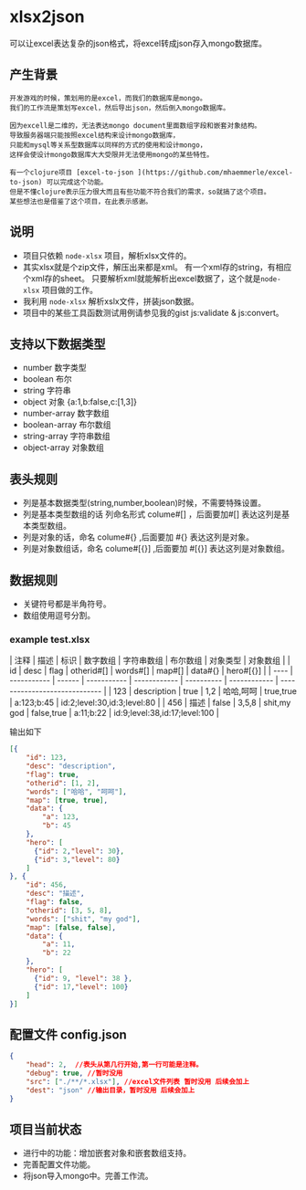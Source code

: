 xlsx2json
=========

可以让excel表达复杂的json格式，将excel转成json存入mongo数据库。

## 产生背景

	开发游戏的时候，策划用的是excel，而我们的数据库是mongo。
	我们的工作流是策划写excel，然后导出json，然后倒入mongo数据库。

	因为excell是二维的，无法表达mongo document里面数组字段和嵌套对象结构。
	导致服务器端只能按照excel结构来设计mongo数据库，
	只能和mysql等关系型数据库以同样的方式的使用和设计mongo，
	这样会使设计mongo数据库大大受限并无法使用mongo的某些特性。

	有一个clojure项目 [excel-to-json ](https://github.com/mhaemmerle/excel-to-json) 可以完成这个功能。
	但是不懂clojure表示压力很大而且有些功能不符合我们的需求，so就搞了这个项目。
	某些想法也是借鉴了这个项目，在此表示感谢。

## 说明
* 项目只依赖 `node-xlsx` 项目，解析xlsx文件的。
* 其实xlsx就是个zip文件，解压出来都是xml。
  有一个xml存的string，有相应个xml存的sheet。
  只要解析xml就能解析出excel数据了，这个就是`node-xlsx` 项目做的工作。
* 我利用 `node-xlsx` 解析xslx文件，拼装json数据。
* 项目中的某些工具函数测试用例请参见我的gist js:validate & js:convert。


## 支持以下数据类型
* number 数字类型
* boolean  布尔
* string 字符串
* object 对象 {a:1,b:false,c:[1,3]}
* number-array  数字数组
* boolean-array  布尔数组
* string-array  字符串数组
* object-array 对象数组


## 表头规则
* 列是基本数据类型(string,number,boolean)时候，不需要特殊设置。
* 列是基本类型数组的话 列命名形式  colume#[] ，后面要加#[] 表达这列是基本类型数组。
* 列是对象的话，命名 colume#{} ,后面要加 #{} 表达这列是对象。
* 列是对象数组话，命名 colume#[{}] ,后面要加 #[{}] 表达这列是对象数组。


## 数据规则
* 关键符号都是半角符号。
* 数组使用逗号分割。

### example  test.xlsx

| 注释 | 描述        | 标识   | 数字数组    | 字符串数组   | 布尔数组   | 对象类型     | 对象数组                      |
| id   | desc        | flag   | otherid#[]  | words#[]     | map#[]     | data#{}      | hero#[{}]                     |
| ---- | ----------- | ------ | ----------- | ------------ | ---------- | ------------ | ----------------------------- |
| 123  | description | true   | 1,2         | 哈哈,呵呵    | true,true  | a:123;b:45   | id:2;level:30,id:3;level:80   |
| 456  | 描述        | false  | 3,5,8       | shit,my god  | false,true | a:11;b:22    | id:9;level:38,id:17;level:100 |

输出如下

```json
[{
    "id": 123,
    "desc": "description",
    "flag": true,
    "otherid": [1, 2],
    "words": ["哈哈", "呵呵"],
    "map": [true, true],
    "data": {
        "a": 123,
        "b": 45
    },
    "hero": [
      {"id": 2,"level": 30}, 
      {"id": 3,"level": 80}
    ]
}, {
    "id": 456,
    "desc": "描述",
    "flag": false,
    "otherid": [3, 5, 8],
    "words": ["shit", "my god"],
    "map": [false, false],
    "data": {
        "a": 11,
        "b": 22
    },
    "hero": [
      {"id": 9, "level": 38 }, 
      {"id": 17,"level": 100}
    ]
}]
```

## 配置文件 config.json

```json
{
    "head": 2,  //表头从第几行开始,第一行可能是注释。
    "debug": true, //暂时没用
    "src": ["./**/*.xlsx"], //excel文件列表 暂时没用 后续会加上
    "dest": "json" //输出目录，暂时没用 后续会加上
}
```

## 项目当前状态
* 进行中的功能：增加嵌套对象和嵌套数组支持。
* 完善配置文件功能。
* 将json导入mongo中。完善工作流。